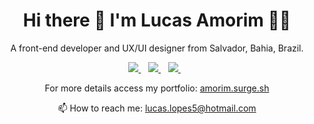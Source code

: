 <h1 align='center'>
  Hi there 👋 I'm Lucas Amorim 👨‍💻
</h1>

<p align='center'>
  A front-end developer and UX/UI designer from Salvador, Bahia, Brazil.
</p>



<p align='center'>
  
  <a href="https://wa.me/5571996247556?text=Olá!%20Lucas">
    <img src="https://img.shields.io/badge/WHATSAPP-%2325D366.svg?&style=for-the-badge&logo=whatsapp&logoColor=white" />    
  </a>&nbsp;&nbsp;
  <a href="https://www.linkedin.com/in/lucas-a-618075138/">
    <img src="https://img.shields.io/badge/linkedin-%230077B5.svg?&style=for-the-badge&logo=linkedin&logoColor=white" />
  </a>&nbsp;&nbsp;
  <a href="https://instagram.com/trev0ux">
    <img src="https://img.shields.io/badge/instagram-%23E4405F.svg?&style=for-the-badge&logo=instagram&logoColor=white" />        
  </a>&nbsp;&nbsp;
  
</p>

<p align='center'>
   For more details access my portfolio: <a href='https://amorim.surge.sh'>amorim.surge.sh</a>
</p>

<p align='center'>
  📫 How to reach me: <a href='mailto:lucas.lopes5@hotmail.com'>lucas.lopes5@hotmail.com</a>
</p>

